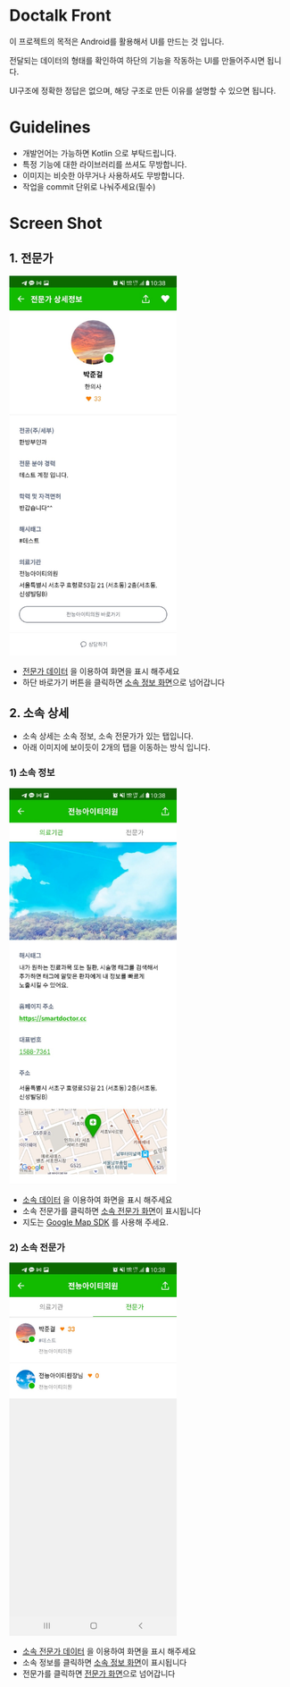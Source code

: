 # Doctalk Front

이 프로젝트의 목적은 Android를 활용해서 UI를 만드는 것 입니다.

전달되는 데이터의 형태를 확인하여 하단의 기능을 작동하는 UI를 만들어주시면 됩니다.

UI구조에 정확한 정답은 없으며, 해당 구조로 만든 이유를 설명할 수 있으면 됩니다.


# Guidelines

- 개발언어는 가능하면 Kotlin 으로 부탁드립니다.
- 특정 기능에 대한 라이브러리를 쓰셔도 무방합니다.
- 이미지는 비슷한 아무거나 사용하셔도 무방합니다.
- 작업을 commit 단위로 나눠주세요(필수)

# Screen Shot

## 1. 전문가

<img src="screenshot/expertDetail.jpeg" width="300">

- [전문가 데이터](data/expertDetail.json) 을 이용하여 화면을 표시 해주세요
- 하단 바로가기 버튼을 클릭하면 [소속 정보 화면](#1-소속-정보)으로 넘어갑니다

## 2. 소속 상세

* 소속 상세는 소속 정보, 소속 전문가가 있는 탭입니다.
* 아래 이미지에 보이듯이 2개의 탭을 이동하는 방식 입니다.

### 1) 소속 정보

<img src="screenshot/companyDetail.jpeg" width="300">

- [소속 데이터](data/companyDetail.json) 을 이용하여 화면을 표시 해주세요
- 소속 전문가를 클릭하면 [소속 전문가 화면](#2-소속-전문가)이 표시됩니다
- 지도는 [Google Map SDK](https://developers.google.com/maps/documentation/android-sdk/overview?hl=ko) 를 사용해 주세요.

### 2) 소속 전문가

<img src="screenshot/companyExpert.jpeg" width="300">

- [소속 전문가 데이터](data/companyExpert.json) 을 이용하여 화면을 표시 해주세요
- 소속 정보를 클릭하면 [소속 정보 화면](#1-소속-정보)이 표시됩니다
- 전문가를 클릭하면 [전문가 화면](#1-전문가)으로 넘어갑니다

<br/><br/>
